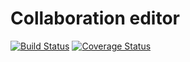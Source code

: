 # Collaboration editor

[![Build Status](https://app.travis-ci.com/sonnerberg/jsramverk-editor.svg?branch=main)](https://app.travis-ci.com/sonnerberg/jsramverk-editor)
[![Coverage Status](https://coveralls.io/repos/github/sonnerberg/jsramverk-editor/badge.svg?branch=main)](https://coveralls.io/github/sonnerberg/jsramverk-editor?branch=main)
